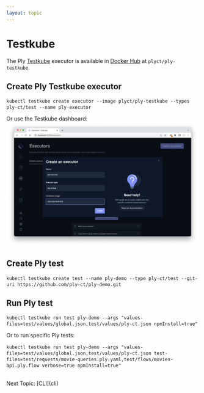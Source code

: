 ```yaml
---
layout: topic
---
```

# Testkube
The Ply [Testkube](https://testkube.io/) executor is available in [Docker Hub](https://hub.docker.com/) at `plyct/ply-testkube`.

## Create Ply Testkube executor
```
kubectl testkube create executor --image plyct/ply-testkube --types ply-ct/test --name ply-executor
```
Or use the Testkube dashboard:
<img src="../img/testkube-exec.png" alt="Testkube Executor">

## Create Ply test
```
kubectl testkube create test --name ply-demo --type ply-ct/test --git-uri https://github.com/ply-ct/ply-demo.git
```

## Run Ply test
```
kubectl testkube run test ply-demo --args "values-files=test/values/global.json,test/values/ply-ct.json npmInstall=true"
```
Or to run specific Ply tests:
```
kubectl testkube run test ply-demo --args "values-files=test/values/global.json,test/values/ply-ct.json test-files=test/requests/movie-queries.ply.yaml,test/flows/movies-api.ply.flow verbose=true npmInstall=true"
```

<br>
Next Topic: [CLI](cli)
